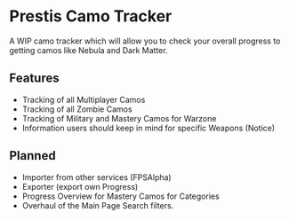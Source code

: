 # Prestis Camo Tracker
A WIP camo tracker which will allow you to check your overall progress to getting camos like Nebula and Dark Matter.

## Features
- Tracking of all Multiplayer Camos
- Tracking of all Zombie Camos
- Tracking of Military and Mastery Camos for Warzone
- Information users should keep in mind for specific Weapons (Notice)

## Planned
- Importer from other services (FPSAlpha)
- Exporter (export own Progress)
- Progress Overview for Mastery Camos for Categories
- Overhaul of the Main Page Search filters.